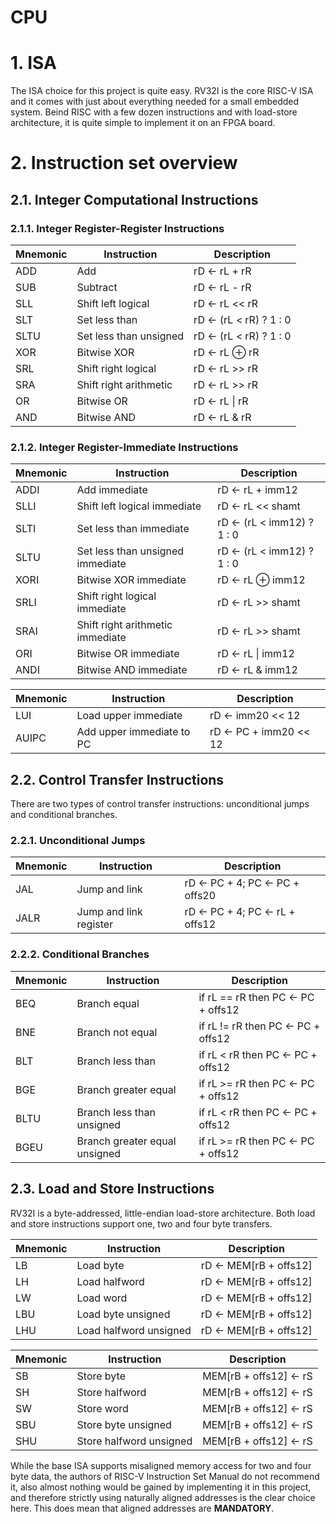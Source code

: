 # CPU

# 1. ISA

The ISA choice for this project is quite easy. RV32I is the core RISC-V ISA and
it comes with just about everything needed for a small embedded system. Beind RISC 
with a few dozen instructions and with load-store architecture, it is quite simple
to implement it on an FPGA board.

# 2. Instruction set overview

## 2.1. Integer Computational Instructions
### 2.1.1. Integer Register-Register Instructions
| Mnemonic      | Instruction                       | Description
| ------------- | --------------------------------- | ---------------------------------
| ADD           | Add                               | rD ← rL + rR
| SUB           | Subtract                          | rD ← rL - rR
| SLL           | Shift left logical                | rD ← rL << rR
| SLT           | Set less than                     | rD ← (rL < rR) ? 1 : 0
| SLTU          | Set less than unsigned            | rD ← (rL < rR) ? 1 : 0
| XOR           | Bitwise XOR                       | rD ← rL ⊕ rR
| SRL           | Shift right logical               | rD ← rL >> rR
| SRA           | Shift right arithmetic            | rD ← rL >> rR
| OR            | Bitwise OR                        | rD ← rL \| rR
| AND           | Bitwise AND                       | rD ← rL & rR

### 2.1.2. Integer Register-Immediate Instructions
| Mnemonic      | Instruction                       | Description
| ------------- | --------------------------------- | ---------------------------------
| ADDI          | Add immediate                     | rD ← rL + imm12
| SLLI          | Shift left logical immediate      | rD ← rL << shamt
| SLTI          | Set less than immediate           | rD ← (rL < imm12) ? 1 : 0
| SLTU          | Set less than unsigned immediate  | rD ← (rL < imm12) ? 1 : 0
| XORI          | Bitwise XOR immediate             | rD ← rL ⊕ imm12
| SRLI          | Shift right logical immediate     | rD ← rL >> shamt
| SRAI          | Shift right arithmetic immediate  | rD ← rL >> shamt
| ORI           | Bitwise OR immediate              | rD ← rL \| imm12
| ANDI          | Bitwise AND immediate             | rD ← rL & imm12

| Mnemonic      | Instruction                       | Description
| ------------- | --------------------------------- | ---------------------------------
| LUI           | Load upper immediate              | rD ← imm20 << 12
| AUIPC         | Add upper immediate to PC         | rD ← PC + imm20 << 12

## 2.2. Control Transfer Instructions
There are two types of control transfer instructions: unconditional jumps and conditional branches.

### 2.2.1. Unconditional Jumps
| Mnemonic      | Instruction                       | Description
| ------------- | --------------------------------- | ---------------------------------
| JAL           | Jump and link                     | rD ← PC + 4; PC ← PC + offs20
| JALR          | Jump and link register            | rD ← PC + 4; PC ← rL + offs12

### 2.2.2. Conditional Branches
| Mnemonic      | Instruction                       | Description
| ------------- | --------------------------------- | ---------------------------------
| BEQ           | Branch equal                      | if rL == rR then PC ← PC + offs12
| BNE           | Branch not equal                  | if rL != rR then PC ← PC + offs12
| BLT           | Branch less than                  | if rL < rR then PC ← PC + offs12
| BGE           | Branch greater equal              | if rL >= rR then PC ← PC + offs12
| BLTU          | Branch less than unsigned         | if rL < rR then PC ← PC + offs12
| BGEU          | Branch greater equal unsigned     | if rL >= rR then PC ← PC + offs12

## 2.3. Load and Store Instructions
RV32I is a byte-addressed, little-endian load-store architecture.
Both load and store instructions support one, two and four byte transfers.

| Mnemonic      | Instruction                       | Description
| ------------- | --------------------------------- | ---------------------------------
| LB            | Load byte                         | rD ← MEM[rB + offs12]
| LH            | Load halfword                     | rD ← MEM[rB + offs12]
| LW            | Load word                         | rD ← MEM[rB + offs12]
| LBU           | Load byte unsigned                | rD ← MEM[rB + offs12]
| LHU           | Load halfword unsigned            | rD ← MEM[rB + offs12]

| Mnemonic      | Instruction                       | Description
| ------------- | --------------------------------- | ---------------------------------
| SB            | Store byte                        | MEM[rB + offs12] ← rS
| SH            | Store halfword                    | MEM[rB + offs12] ← rS
| SW            | Store word                        | MEM[rB + offs12] ← rS
| SBU           | Store byte unsigned               | MEM[rB + offs12] ← rS
| SHU           | Store halfword unsigned           | MEM[rB + offs12] ← rS

While the base ISA supports misaligned memory access for two and four byte data, the authors of RISC-V Instruction Set Manual do not recommend it, also almost nothing would be gained by implementing it in this project, and therefore strictly using naturally aligned addresses is the clear choice here. This does mean that aligned addresses are **MANDATORY**.
